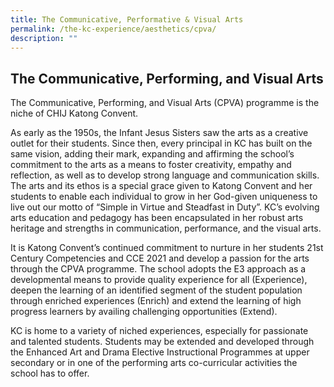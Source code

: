 ```yaml
---
title: The Communicative, Performative & Visual Arts
permalink: /the-kc-experience/aesthetics/cpva/
description: ""
---
```






## The‌ ‌Communicative,‌ ‌Performing,‌ ‌and‌ ‌Visual‌ ‌Arts‌

The Communicative, Performing, and Visual Arts (CPVA) programme is the niche of CHIJ Katong Convent.

As early as the 1950s, the Infant Jesus Sisters saw the arts as a creative outlet for their students. Since then, every principal in KC has built on the same vision, adding their mark, expanding and affirming the school’s commitment to the arts as a means to foster creativity, empathy and reflection, as well as to develop strong language and communication skills. The arts and its ethos is a special grace given to Katong Convent and her students to enable each individual to grow in her God-given uniqueness to live out our motto of “Simple in Virtue and Steadfast in Duty”. KC’s evolving arts education and pedagogy has been encapsulated in her robust arts heritage and strengths in communication, performance, and the visual arts.

It is Katong Convent’s continued commitment to nurture in her students 21st Century Competencies and CCE 2021 and develop a passion for the arts through the CPVA programme. The school adopts the E3 approach as a developmental means to provide quality experience for all (Experience), deepen the learning of an identified segment of the student population through enriched experiences (Enrich) and extend the learning of high progress learners by availing challenging opportunities (Extend).

KC is home to a variety of niched experiences, especially for passionate and talented students. Students may be extended and developed through the Enhanced Art and Drama Elective Instructional Programmes at upper secondary or in one of the performing arts co-curricular activities the school has to offer.